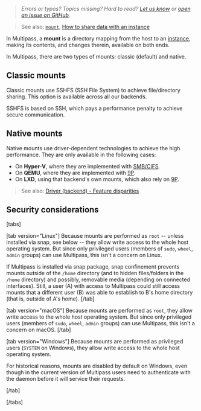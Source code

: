 <!-- New feedback link at the top of each page!
Please don't copy it blindly, first update the URL passed to the form with the current page URL 
-->

> *Errors or typos? Topics missing? Hard to read? <a href="https://docs.google.com/forms/d/e/1FAIpQLSd0XZDU9sbOCiljceh3rO_rkp6vazy2ZsIWgx4gsvl_Sec4Ig/viewform?usp=pp_url&entry.317501128=https://multipass.run/docs/mount" target="_blank">Let us know</a> or <a href="https://github.com/canonical/multipass/issues/new/choose" target="_blank">open an issue on GitHub</a>.*

> See also: [`mount`](/t/27212), [How to share data with an instance](/t/27189)

<!-- Include link to [ID mapping](/t/45986) once published -->

In Multipass, a **mount** is a directory mapping from the host to an [instance](/t/28469), making its contents, and changes therein, available on both ends. 

In Multipass, there are two types of mounts: classic (default) and native. 

## Classic mounts

Classic mounts use SSHFS (SSH File System) to achieve file/directory sharing. This option is available across all our backends. 

SSHFS is based on SSH, which pays a performance penalty to achieve secure communication.

## Native mounts

Native mounts use driver-dependent technologies to achieve the high performance. They are only available in the following cases:

- On **Hyper-V**, where they are implemented with [SMB/CIFS](https://learn.microsoft.com/en-us/windows/win32/fileio/microsoft-smb-protocol-and-cifs-protocol-overview).
- On **QEMU**, where they are implemented with [9P](https://en.wikipedia.org/wiki/9P_(protocol)).
- On **LXD**, using that backend's own mounts, which also rely on [9P](https://en.wikipedia.org/wiki/9P_(protocol)).

> See also: [Driver (backend) - Feature disparities](/t/28410#feature-disparities)

## Security considerations

[tabs]

[tab version="Linux"]
Because mounts are performed as `root` -- unless installed via snap, see below -- they allow write access to the whole host operating system. But since only privileged users (members of `sudo`, `wheel`, `admin` groups) can use Multipass, this isn't a concern on Linux.

If Multipass is installed via snap package, snap confinement prevents mounts outside of the `/home` directory (and to hidden files/folders in the `/home` directory) and possibly, removable media (depending on connected interfaces). Still, a user (A) with access to Multipass could still access mounts that a different user (B) was able to establish to B's home directory (that is, outside of A's home).
[/tab]

[tab version="macOS"]
Because mounts are performed as `root`, they allow write access to the whole host operating system. But since only privileged users (members of `sudo`, `wheel`, `admin` groups) can use Multipass, this isn't a concern on macOS.
[/tab]

[tab version="Windows"]
Because mounts are performed as privileged users (`SYSTEM` on Windows), they allow write access to the whole host operating system.

For historical reasons, mounts are disabled by default on Windows, even though in the current version of Multipass users need to authenticate with the daemon before it will service their requests. 

<!-- OLD CONTENT 
as anyone with TCP access to `localhost` (`127.0.0.1`) can use Multipass, and by extension, gets access to the entire filesystem. 
-->

[/tab]

[/tabs]
